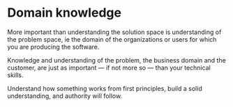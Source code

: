 # Domain knowledge

More important than understanding the solution space is understanding of the problem space, ie the domain of the organizations or users for which you are producing the software.

Knowledge and understanding of the problem, the business domain and the customer, are just as important — if not more so — than your technical skills.

Understand how something works from first principles, build a solid understanding, and authority will follow.
